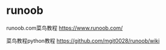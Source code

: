 # runoob
runoob.com菜鸟教程
https://www.runoob.com/

菜鸟教程python教程
https://github.com/mgit0028/runoob/wiki
